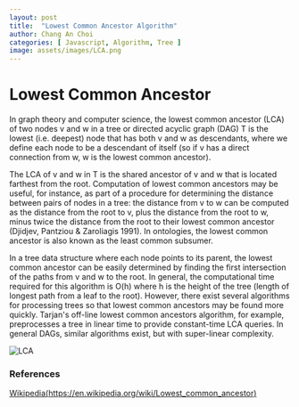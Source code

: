 ```yaml
---
layout: post
title:  "Lowest Common Ancestor Algorithm"
author: Chang An Choi
categories: [ Javascript, Algorithm, Tree ]
image: assets/images/LCA.png
---
```


# Lowest Common Ancestor 

In graph theory and computer science, the lowest common ancestor (LCA) of two nodes v and w in a tree or directed acyclic graph (DAG) T is the lowest (i.e. deepest) node that has both v and w as descendants, where we define each node to be a descendant of itself (so if v has a direct connection from w, w is the lowest common ancestor).

The LCA of v and w in T is the shared ancestor of v and w that is located farthest from the root. Computation of lowest common ancestors may be useful, for instance, as part of a procedure for determining the distance between pairs of nodes in a tree: the distance from v to w can be computed as the distance from the root to v, plus the distance from the root to w, minus twice the distance from the root to their lowest common ancestor (Djidjev, Pantziou & Zaroliagis 1991). In ontologies, the lowest common ancestor is also known as the least common subsumer.

In a tree data structure where each node points to its parent, the lowest common ancestor can be easily determined by finding the first intersection of the paths from v and w to the root. In general, the computational time required for this algorithm is O(h) where h is the height of the tree (length of longest path from a leaf to the root). However, there exist several algorithms for processing trees so that lowest common ancestors may be found more quickly. Tarjan's off-line lowest common ancestors algorithm, for example, preprocesses a tree in linear time to provide constant-time LCA queries. In general DAGs, similar algorithms exist, but with super-linear complexity.

![LCA](https://upload.wikimedia.org/wikipedia/commons/thumb/9/96/Lowest_common_ancestor.svg/140px-Lowest_common_ancestor.svg.png)


### References
[Wikipedia(https://en.wikipedia.org/wiki/Lowest_common_ancestor)](https://en.wikipedia.org/wiki/Lowest_common_ancestor)